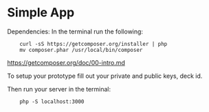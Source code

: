 Simple App
==========

Dependencies:
In the terminal run the following:
```
    curl -sS https://getcomposer.org/installer | php
    mv composer.phar /usr/local/bin/composer
```
https://getcomposer.org/doc/00-intro.md


To setup your prototype fill out your private and public keys, deck id.

Then run your server in the terminal:
```
    php -S localhost:3000
```
